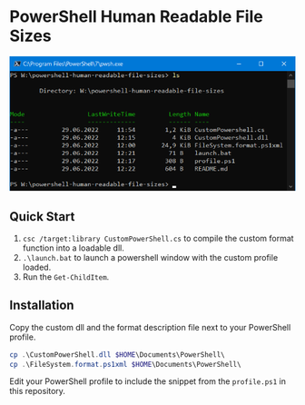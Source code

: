 # PowerShell Human Readable File Sizes

![Screenshot](./screenshot.png)

## Quick Start

1. `csc /target:library CustomPowerShell.cs` to compile the custom format
   function into a loadable dll.
2. `.\launch.bat` to launch a powershell window with the custom profile
   loaded.
3. Run the `Get-ChildItem`.

## Installation

Copy the custom dll and the format description file next to your PowerShell
profile.

```powershell
cp .\CustomPowerShell.dll $HOME\Documents\PowerShell\
cp .\FileSystem.format.ps1xml $HOME\Documents\PowerShell\
```

Edit your PowerShell profile to include the snippet from the `profile.ps1` in
this repository.

